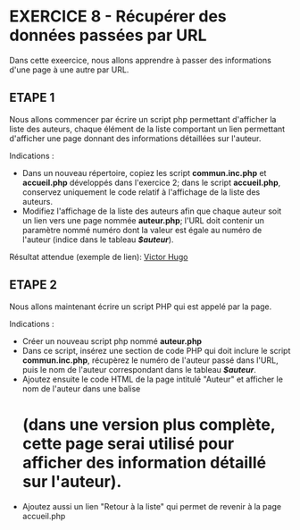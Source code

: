   #   EXERCICE 8 - Récupérer des données passées par URL  #

Dans cette exeercice, nous allons apprendre à passer des informations d'une page à une autre par URL.

## ETAPE 1

Nous allons commencer par écrire un script php permettant d'afficher la liste des auteurs, chaque élément de la liste comportant un lien permettant d'afficher une page donnant des informations détaillées sur l'auteur. 

Indications : 
  - Dans un nouveau répertoire, copiez les script **commun.inc.php** et **accueil.php** développés dans l'exercice 2; dans le script **accueil.php**, conservez uniquement le code relatif à l'affichage de la liste des auteurs.
  - Modifiez l'affichage de la liste des auteurs afin que chaque auteur soit un lien vers une page nommée **auteur.php**; l'URL doit contenir un paramètre nommé numéro dont la valeur est égale au numéro de l'auteur (indice dans le tableau ***$auteur***).
    
Résultat attendue (exemple de lien):
    <a href="auteur.php?numero=0">Victor Hugo</a>


## ETAPE 2 

Nous allons maintenant écrire un script PHP qui est appelé par la page.

Indications : 
  - Créer un nouveau script php nommé **auteur.php**
  - Dans ce script, insérez une section de code PHP qui doit inclure le script **commun.inc.php**, récupèrez le numéro de l'auteur passé dans l'URL, puis le nom de l'auteur correspondant dans le tableau ***$auteur***.  
  - Ajoutez ensuite le code HTML de la page intitulé "Auteur" et afficher le nom de l'auteur dans une balise <h1> (dans une version plus complète, cette page serai utilisé pour afficher des information détaillé sur l'auteur).
  - Ajoutez aussi un lien "Retour à la liste" qui permet de revenir à la page accueil.php
